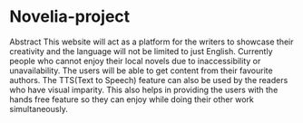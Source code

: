 # Novelia-project

Abstract
This website will act as a platform for the writers to showcase their creativity and the language will not be limited to just English. Currently people who cannot enjoy their local novels due to inaccessibility or unavailability. The users will be able to get content from their favourite authors. The TTS(Text to Speech) feature can also be used by the readers who have visual imparity. 
This also helps in providing the users with the hands free feature so they can enjoy while doing their other work simultaneously.
